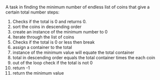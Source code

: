 A task in finding the minimum number of endless list of coins
that give a certain total number
steps:
1. Checks if the total is 0 and returns 0.
2. sort the coins in descending order
3. create an instance of the minimum number to 0
4. Iterate through the list of coins
5. Checks if the total is 0 or less then break
6. assign a container to the total
7. instance of the minimum value will equate the total container
8. total in descending order equals the total container times the each coin
9. out of the loop check if the total is not 0
10. return -1
11. return the minimum value
